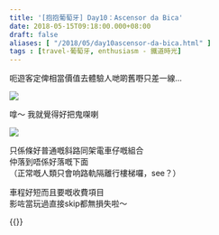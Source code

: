 ```yaml
---
title: '[抱抱葡萄牙] Day10：Ascensor da Bica'
date: 2018-05-15T09:18:00.000+08:00
draft: false
aliases: [ "/2018/05/day10ascensor-da-bica.html" ]
tags : [travel-葡萄牙, enthusiasm - 鐵道時光]
---
```


呃遊客定俾相當價值去體驗人哋啲舊嘢只差一線...  

![](/images/portugal10f.jpg)

嗱～ 我就覺得好把鬼㗎喇  

![](/images/portugal10f1.jpg)

只係條好普通嘅斜路同架電車仔嘅組合  
仲落到唔係好落嘅下面  
（正常嘅人類只會响路軌隔離行樓梯囉，see？）  
  
車程好短而且要嘅收費項目  
影咗當玩過直接skip都無損失啦～  
  

{{<portugal>}}  
